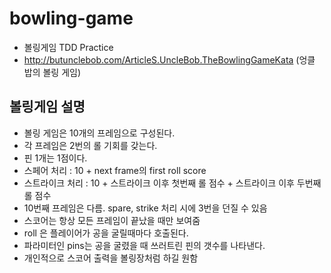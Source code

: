 
# bowling-game
* 볼링게임 TDD Practice
* http://butunclebob.com/ArticleS.UncleBob.TheBowlingGameKata (엉클 밥의 볼링 게임)

## 볼링게임 설명
* 볼링 게임은 10개의 프레임으로 구성된다.
* 각 프레임은 2번의 롤 기회를 갖는다.
* 핀 1개는 1점이다.
* 스페어 처리 : 10 + next frame의 first roll score
* 스트라이크 처리 : 10 + 스트라이크 이후 첫번째 롤 점수 + 스트라이크 이후 두번째 롤 점수
* 10번째 프레임은 다름. spare, strike 처리 시에 3번을 던질 수 있음
* 스코어는 항상 모든 프레임이 끝났을 때만 보여줌
* roll 은 플레이어가 공을 굴릴때마다 호출된다. 
* 파라미터인 pins는 공을 굴렸을 때 쓰러트린 핀의 갯수를 나타낸다.
* 개인적으로 스코어 출력을 볼링장처럼 하길 원함

